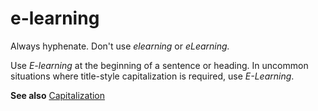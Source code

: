 # e-learning

Always hyphenate. Don't use *elearning* or *eLearning.*

Use *E-learning* at the beginning of a sentence or heading. In uncommon situations where title-style capitalization is required, use *E-Learning*.

**See also** [Capitalization](/style-guide/capitalization)
